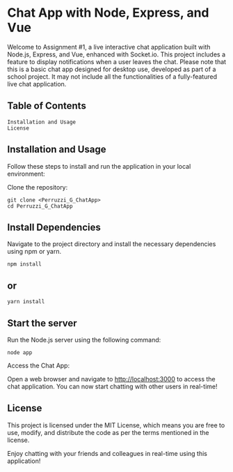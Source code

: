 # Chat App with Node, Express, and Vue

Welcome to Assignment #1, a live interactive chat application built with Node.js, Express, and Vue, enhanced with Socket.io. This project includes a feature to display notifications when a user leaves the chat. Please note that this is a basic chat app designed for desktop use, developed as part of a school project. It may not include all the functionalities of a fully-featured live chat application.

## Table of Contents

    Installation and Usage
    License

## Installation and Usage

Follow these steps to install and run the application in your local environment:

Clone the repository:

    git clone <Perruzzi_G_ChatApp>
    cd Perruzzi_G_ChatApp

## Install Dependencies

Navigate to the project directory and install the necessary dependencies using npm or yarn.

    npm install

## or

    yarn install

## Start the server

Run the Node.js server using the following command:

    node app

Access the Chat App:

Open a web browser and navigate to <http://localhost:3000> to access the chat application. You can now start chatting with other users in real-time!

## License

This project is licensed under the MIT License, which means you are free to use, modify, and distribute the code as per the terms mentioned in the license.

Enjoy chatting with your friends and colleagues in real-time using this application!

